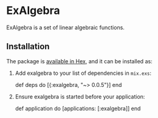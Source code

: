 # ExAlgebra

ExAlgebra is a set of linear algebraic functions.

## Installation

The package is [available in Hex](https://hex.pm/packages/exalgebra), and it can be installed as:

  1. Add exalgebra to your list of dependencies in `mix.exs`:

        def deps do
          [{:exalgebra, "~> 0.0.5"}]
        end

  2. Ensure exalgebra is started before your application:

        def application do
          [applications: [:exalgebra]]
        end

